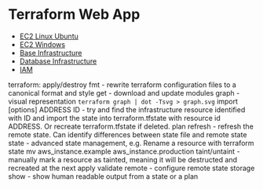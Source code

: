 # Terraform Web App

* [EC2 Linux Ubuntu](ec2-linux/instance.tf)
* [EC2 Windows](ec2-windows/instance.tf)
* [Base Infrastructure](base-infrastructure/instance.tf)
* [Database Infrastructure](rds/rds.md)
* [IAM](iam/iam.md)



terraform:
apply/destroy
fmt - rewrite terraform configuration files to a canonical format and style
get - download and update modules
graph - visual representation ` terraform graph | dot -Tsvg > graph.svg `
import [options] ADDRESS ID - try and find the infrastructure resource identified with ID and import the state into terraform.tfstate with resource id ADDRESS. Or recreate terraform.tfstate if deleted.
plan
refresh - refresh the remote state.  Can identify differences between state file and remote state
state - advanced state management, e.g. Rename a resource with terraform state mv aws_instance.example aws_instance.production
taint/untaint - manually mark a resource as tainted, meaning it will be destructed and recreated at the next apply
validate
remote - configure remote state storage
show - show human readable output from a state or a plan